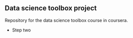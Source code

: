 ## Data science toolbox project
Repository for the data science toolbox course in coursera.

* Step two
